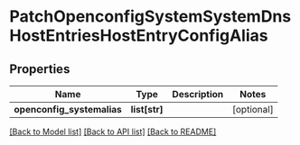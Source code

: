 # PatchOpenconfigSystemSystemDnsHostEntriesHostEntryConfigAlias

## Properties
Name | Type | Description | Notes
------------ | ------------- | ------------- | -------------
**openconfig_systemalias** | **list[str]** |  | [optional] 

[[Back to Model list]](../README.md#documentation-for-models) [[Back to API list]](../README.md#documentation-for-api-endpoints) [[Back to README]](../README.md)


